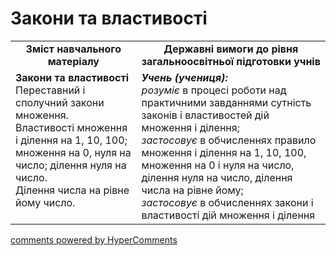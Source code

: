 <div id="hypercomments_widget" class="js-hypercomments-widget invisible"></div>

# Закони та властивості
<table>
  <tr>
    <td width="40%" align="center"><b>Зміст навчального матеріалу<b></td>
    <td width="60%" align="center"><b>Державні вимоги до рівня загальноосвітньої підготовки учнів</b></td>
  </tr>
  <tr>
    <td width="40%" style="vertical-align:top !important;"><b>Закони та властивості</b><br>
Переставний і сполучний закони множення.<br>
Властивості множення і ділення на 1, 10, 100; множення на 0, нуля на число; ділення нуля на число.<br>
Ділення числа на рівне йому число.<br></td>
    <td width="60%" style="vertical-align:top !important;"><i><b>Учень (учениця):</b></i><br>
<i>розуміє</i> в процесі роботи над практичними завданнями сутність законів і властивостей дій множення і ділення;<br>
<i>застосовує</i> в обчисленнях правило множення і ділення на 1, 10, 100, множення на 0 і нуля на число, ділення нуля на число, ділення числа на рівне йому;<br>
<i>застосовує</i> в обчисленнях закони і властивості дій множення і ділення<br></td>
  </tr>
</table>

<div class="js-hypercomments-container">
    <a href="http://hypercomments.com" class="hc-link" title="comments widget">comments powered by HyperComments</a>
</div>